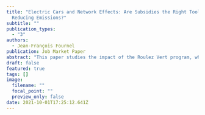 ```yaml
---
title: "Electric Cars and Network Effects: Are Subsidies the Right Tool for
  Reducing Emissions?"
subtitle: ""
publication_types:
  - "3"
authors:
  - Jean-François Fournel
publication: Job Market Paper
abstract: "This paper studies the impact of the Roulez Vert program, which subsidized new purchases of electric vehicles in the province of Quebec, Canada. I explore several outcomes crucial to policymakers: how costly it is to avoid carbon emissions or to replace traditional vehicles with electric using subsidies, and their impact on sales, prices, and charging station deployment. To study these questions, I rely on a structural model in which demand follows the nested logit specification and supply is determined by multi-product firms competing on prices (Berry, Levinsohn and Pakes, 1995). I build on Springel's (2017) methodology and propose a new model for charging station deployment. In my setup, county-level governments choose where and how many stations to install in their region to provide charging capacity to EV owners. My findings suggest the subsidy program to be responsible for 45.7% of electric vehicle sales and 27.7% of charging stations installed between 2012 and 2018. I estimate abating emissions in this way to have an average cost $1,345 and a marginal cost of $1,541 per ton of CO2, which is significantly higher than current estimates for the social costs of carbon. Part of the reason behind these sizeable costs is that 62.1% of the additional electric vehicle sales originated from consumers that would have chosen not to purchase a vehicle if no subsidy was available, suggesting that the policy poorly targeted the right consumers."
draft: false
featured: true
tags: []
image:
  filename: ""
  focal_point: ""
  preview_only: false
date: 2021-10-01T17:25:12.641Z
---
```

